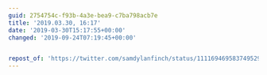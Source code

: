 ```yaml
---
guid: 2754754c-f93b-4a3e-bea9-c7ba798acb7e
title: '2019.03.30, 16:17'
date: '2019-03-30T15:17:55+00:00'
changed: '2019-09-24T07:19:45+00:00'


repost_of: 'https://twitter.com/samdylanfinch/status/1111694695837495296?s=19'
---
```


